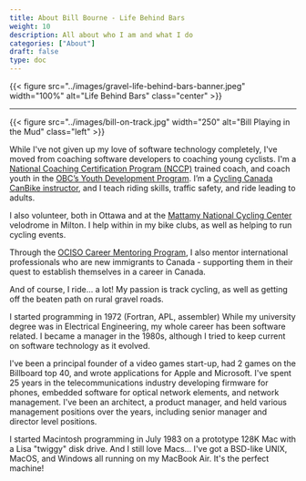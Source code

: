 ```yaml
---
title: About Bill Bourne - Life Behind Bars
weight: 10
description: All about who I am and what I do
categories: ["About"]
draft: false
type: doc
---
```


{{< figure src="../images/gravel-life-behind-bars-banner.jpeg" width="100%" alt="Life Behind Bars" class="center" >}}

***

{{< figure src="../images/bill-on-track.jpg" width="250" alt="Bill Playing in the Mud" class="left" >}}

While I've not given up my love of software technology completely, I've moved from coaching software developers to coaching young cyclists. I'm a [National Coaching Certification Program (NCCP)](https://coach.ca/national-coaching-certification-program) trained coach, and coach youth in the [OBC’s Youth Development Program](https://www.ottawabicycleclub.ca/index.php/youth-program). I’m a [Cycling Canada CanBike instructor](https://canbikecanada.ca/), and I teach riding skills, traffic safety, and ride leading to adults.

I also volunteer, both in Ottawa and at the [Mattamy National Cycling Center](https://www.milton.ca/en/arts-and-recreation/mattamy-national-cycling-centre.aspx) velodrome in Milton. I help within in my bike clubs, as well as helping to run cycling events.

Through the [OCISO Career Mentoring Program](https://ociso.org/career-mentorship/), I also mentor international professionals who are new immigrants to Canada - supporting them in their quest to establish themselves in a career in Canada. 

And of course, I ride... a lot! My passion is track cycling, as well as getting off the beaten path on rural gravel roads.

I started programming in 1972 (Fortran, APL, assembler) While my university degree
was in Electrical Engineering, my whole career has been software related.
I became a manager in the 1980s, although I tried to keep current on software technology as it evolved.

I've been a principal founder of a video games start-up, had 2 games on the Billboard top 40, and
wrote applications for Apple and Microsoft. I've spent 25 years in the telecommunications industry developing firmware for phones, embedded software for optical network elements, and network management.
I've been an architect, a product manager, and held various management positions over the years, including senior manager and director level positions.

I started Macintosh programming in July 1983 on a prototype 128K Mac with a Lisa "twiggy" disk drive.
And I still love Macs... I've got a BSD-like UNIX, MacOS, and Windows all running on my MacBook Air. It's the perfect machine!
